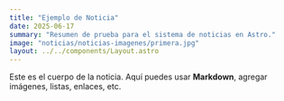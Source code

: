 ```yaml
---
title: "Ejemplo de Noticia"
date: 2025-06-17
summary: "Resumen de prueba para el sistema de noticias en Astro."
image: "noticias/noticias-imagenes/primera.jpg" 
layout: ../../components/Layout.astro
---
```


Este es el cuerpo de la noticia. Aquí puedes usar **Markdown**, agregar imágenes, listas, enlaces, etc.
